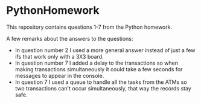 # PythonHomework

This repository contains questions 1-7 from the Python homework.

A few remarks about the answers to the questions:
* In question number 2 I used a more general answer instead of just a few ifs that work only with a 3X3 board.
* In question number 7 I added a delay to the transactions so when making transactions simultaneously it could take a few seconds for messages to appear in the console.
* In question 7 I used a queue to handle all the tasks from the ATMs so two transactions can't occur simultaneously, that way the records stay safe.